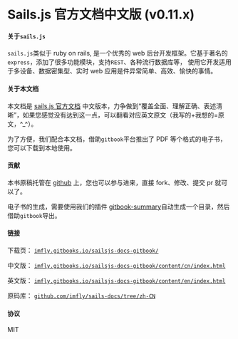 # Sails.js 官方文档中文版 (v0.11.x)

#### 关于`sails.js`

`sails.js`类似于 ruby on rails, 是一个优秀的 web 后台开发框架。它基于著名的`express`，添加了很多功能模块，支持`REST`、各种流行数据库等， 使用它开发适用于多设备、数据密集型、实时 web 应用是件异常简单、高效、愉快的事情。

#### 关于本文档

本文档是 [sails.js 官方文档](http://www.sailsjs.org) 中文版本，力争做到“覆盖全面、理解正确、表述清晰”，如果您感觉没有达到这一点，可以翻看对应英文原文（我写的+我想的=原文，^_^）。

为了方便，我们配合本文档，借助`gitbook`平台推出了 PDF 等个格式的电子书，您可以下载到本地使用。

#### 贡献

本书原稿托管在 [github](https://github.com/imfly/sails-docs/tree/zh-CN) 上，您也可以参与进来，直接 fork、修改、提交 pr 就可以了。

电子书的生成，需要使用我们的插件 [gitbook-summary](https://github.com/imfly/gitbook-summary)自动生成一个目录，然后借助`gitbook`导出。

#### 链接

下载页： [`imfly.gitbooks.io/sailsjs-docs-gitbook/`](https://imfly.gitbooks.io/sailsjs-docs-gitbook/)

中文版： [`imfly.gitbooks.io/sailsjs-docs-gitbook/content/cn/index.html`](https://imfly.gitbooks.io/sailsjs-docs-gitbook/content/cn/index.html)

英文版： [`imfly.gitbooks.io/sailsjs-docs-gitbook/content/en/index.html`](https://imfly.gitbooks.io/sailsjs-docs-gitbook/content/en/index.html)

原码库： [`github.com/imfly/sails-docs/tree/zh-CN`](https://github.com/imfly/sails-docs/tree/zh-CN)

#### 协议

MIT